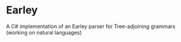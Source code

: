 # Earley
A C# implementation of an Earley parser for Tree-adjoining grammars (working on natural languages)
